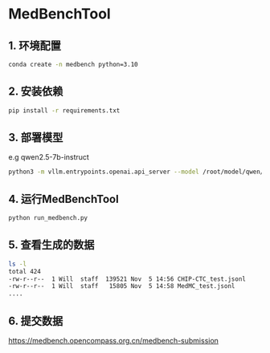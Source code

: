 # MedBenchTool

## 1. 环境配置

```bash
conda create -n medbench python=3.10
```

## 2. 安装依赖

```bash
pip install -r requirements.txt
```

## 3. 部署模型
e.g qwen2.5-7b-instruct

```bash
python3 -m vllm.entrypoints.openai.api_server --model /root/model/qwen/Qwen2___5-7B-Instruct --trust-remote-code  --tensor-parallel-size 1 --gpu-memory-utilization 0.75 --max-model-len 4096 --rope-scaling "{\"type\":\"yarn\",\"factor\":4.0,\"original_max_position_embeddings\": 131072}" --served-model-name qwen2.5-7b
```

## 4. 运行MedBenchTool

```bash
python run_medbench.py
```

## 5. 查看生成的数据

```bash
ls -l
total 424
-rw-r--r--  1 Will  staff  139521 Nov  5 14:56 CHIP-CTC_test.jsonl
-rw-r--r--  1 Will  staff   15805 Nov  5 14:58 MedMC_test.jsonl
....
```




## 6. 提交数据

https://medbench.opencompass.org.cn/medbench-submission
